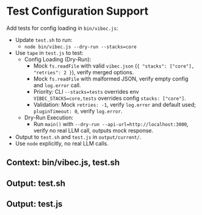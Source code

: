 # Test Configuration Support

Add tests for config loading in `bin/vibec.js`:
- Update `test.sh` to run:
  - `node bin/vibec.js --dry-run --stacks=core`
- Use `tape` in `test.js` to test:
  - Config Loading (Dry-Run):
    - Mock `fs.readFile` with valid `vibec.json` (`{ "stacks": ["core"], "retries": 2 }`), verify merged options.
    - Mock `fs.readFile` with malformed JSON, verify empty config and `log.error` call.
    - Priority: CLI `--stacks=tests` overrides env `VIBEC_STACKS=core,tests` overrides config `stacks: ["core"]`.
    - Validation: Mock `retries: -1`, verify `log.error` and default used; `pluginTimeout: 0`, verify `log.error`.
  - Dry-Run Execution:
    - Run `main()` with `--dry-run --api-url=http://localhost:3000`, verify no real LLM call, outputs mock response.
- Output to `test.sh` and `test.js` in `output/current/`.
- Use `node` explicitly, no real LLM calls.

## Context: bin/vibec.js, test.sh
## Output: test.sh
## Output: test.js
